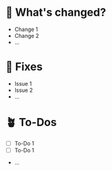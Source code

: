 # 🚀 What's changed?
<!--- Tell us what changes this pr contains -->

- Change 1
- Change 2
- ...

# 🐛 Fixes
<!--- Tell us what issues this pr fixes -->

- Issue 1
- Issue 2
- ...

# 🪴 To-Dos
<!--- Tell us if there are To-Dos left -->

- [ ] To-Do 1
- [ ] To-Do 1
- ...
